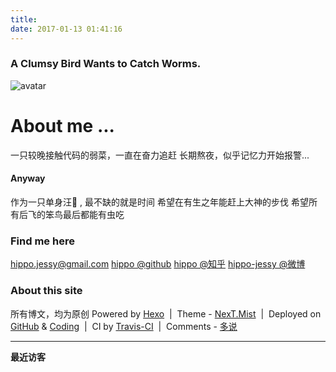 ```yaml
---
title: 
date: 2017-01-13 01:41:16
---
```

### A Clumsy Bird Wants to Catch Worms. 
![avatar](http://hippo-jessy.com/images/birdcatchworm.jpg)
# About me ...  
一只较晚接触代码的弱菜，一直在奋力追赶
长期熬夜，似乎记忆力开始报警...

#### Anyway 
作为一只单身汪🐶 , 最不缺的就是时间
希望在有生之年能赶上大神的步伐
希望所有后飞的笨鸟最后都能有虫吃
  
  
  




### Find me here
hippo.jessy@gmail.com
[hippo @github](https://github.com/hippo-jessy)
[hippo @知乎](https://www.zhihu.com/people/hippo-jessy)
[hippo-jessy @微博](http://weibo.com/hippojessy)
  
  
  
  




### About this site 
所有博文，均为原创
Powered by [Hexo](https://hexo.io/)&nbsp; |&nbsp; Theme - [NexT.Mist](https://github.com/iissnan/hexo-theme-next)&nbsp; |&nbsp; Deployed on [GitHub](https://github.com/) & [Coding](https://coding.net)&nbsp; |&nbsp; CI by [Travis-CI](https://travis-ci.org/)&nbsp; |&nbsp; Comments - [多说](http://duoshuo.com)



---
**最近访客**

<div class="ds-recent-visitors"
    data-num-items="36"
    data-avatar-size="42"
    id="ds-recent-visitors">
</div>



